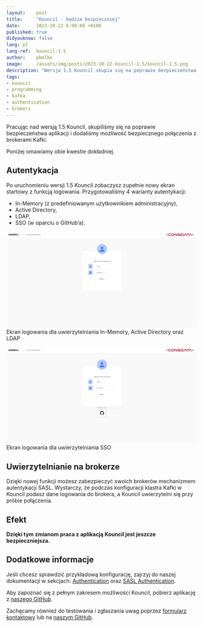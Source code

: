 ```yaml
---
layout:    post
title:     "Kouncil - będzie bezpieczniej"
date:      2023-10-22 6:00:00 +0100
published: true
didyouknow: false
lang: pl
lang-ref:  kouncil-1.5
author:    pbelke
image:     /assets/img/posts/2023-10-22-kouncil-1.5/kouncil-1.5.png
description: "Wersja 1.5 Kouncil skupia się na poprawie bezpieczeństwa aplikacji. Ponadto, pojawiła się możliwość bezpiecznego połączenia z brokerami Kafki poprzez mechanizm autentykacji SASL."
tags:
- kouncil
- programming
- kafka
- authentication
- brokers
---
```


Pracując nad wersją 1.5 Kouncil, skupiliśmy się na poprawie bezpieczeństwa aplikacji i dodaliśmy możliwość bezpiecznego połączenia z brokerami Kafki.

Poniżej omawiamy obie kwestie dokładniej.

## Autentykacja
Po uruchomieniu wersji 1.5 Kouncil zobaczysz zupełnie nowy ekran startowy z funkcją logowania. Przygotowaliśmy 4 warianty autentykacji:
* In-Memory (z predefiniowanym użytkownikiem administracyjny),
* Active Directory,
* LDAP,
* SSO (w oparciu o GitHub’a).

![Ekran logowania dla uwierzytelniania In-Memory, Active Directory oraz LDAP](/assets/img/posts/2023-10-22-kouncil-1.5/kouncil-1.5-1.png)
<span class="img-legend">Ekran logowania dla uwierzytelniania In-Memory, Active Directory oraz LDAP</span>

![Ekran logowania dla uwierzytelniania SSO](/assets/img/posts/2023-10-22-kouncil-1.5/kouncil-1.5-2.png)
<span class="img-legend">Ekran logowania dla uwierzytelniania SSO</span>

## Uwierzytelnianie na brokerze
Dzięki nowej funkcji możesz zabezpieczyć swoich brokerów mechanizmem autentykacji SASL. Wystarczy, że podczas konfiguracji klastra Kafki w Kouncil podasz dane logowania do brokera, a Kouncil uwierzytelni się przy próbie połączenia.

## Efekt
**Dzięki tym zmianom praca z aplikacją Kouncil jest jeszcze bezpieczniejsza.**

## Dodatkowe informacje
Jeśli chcesz sprawdzić przykładową konfigurację, zajrzyj do naszej dokumentacji w sekcjach: [Authentication](https://docs.kouncil.io/getting-started/deployment#authentication) oraz [SASL Authentication](https://docs.kouncil.io/getting-started/deployment#advanced-config-sasl-authentication).

Aby zapoznać się z pełnym zakresem możliwości Kouncil, pobierz aplikację z [naszego GitHub](https://github.com/consdata/kouncil).

Zachęcamy również do testowania i zgłaszania uwag poprzez [formularz kontaktowy](https://kouncil.io/contact-us/) lub na [naszym GitHub](https://github.com/consdata/kouncil).
